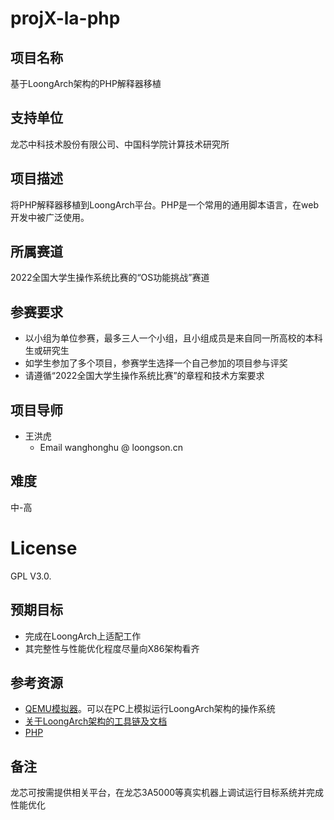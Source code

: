 # projX-la-php

## 项目名称

基于LoongArch架构的PHP解释器移植

## 支持单位

龙芯中科技术股份有限公司、中国科学院计算技术研究所

## 项目描述

将PHP解释器移植到LoongArch平台。PHP是一个常用的通用脚本语言，在web开发中被广泛使用。

## 所属赛道

2022全国大学生操作系统比赛的“OS功能挑战”赛道

## 参赛要求

* 以小组为单位参赛，最多三人一个小组，且小组成员是来自同一所高校的本科生或研究生
* 如学生参加了多个项目，参赛学生选择一个自己参加的项目参与评奖
* 请遵循“2022全国大学生操作系统比赛”的章程和技术方案要求

## 项目导师

* 王洪虎
    - Email  wanghonghu @ loongson.cn

## 难度

中-高

# License

GPL V3.0.

## 预期目标

* 完成在LoongArch上适配工作
* 其完整性与性能优化程度尽量向X86架构看齐

## 参考资源

* [QEMU模拟器](https://github.com/yangxiaojuan-loongson/qemu/blob/tcg-dev/target/loongarch/README)。可以在PC上模拟运行LoongArch架构的操作系统
* [关于LoongArch架构的工具链及文档](https://github.com/loongson)
* [PHP](https://github.com/php/php-src)

## 备注

龙芯可按需提供相关平台，在龙芯3A5000等真实机器上调试运行目标系统并完成性能优化


